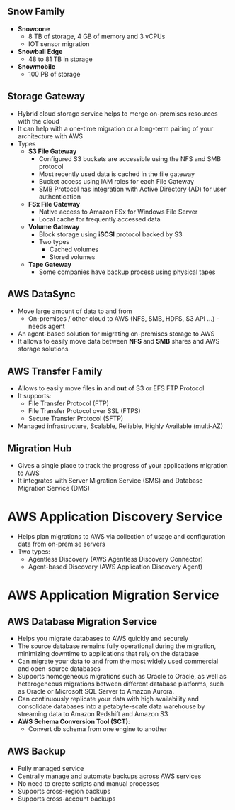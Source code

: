 ## Snow Family

- **Snowcone**
  - 8 TB of storage, 4 GB of memory and 3 vCPUs
  - IOT sensor migration
- **Snowball Edge**
  - 48 to 81 TB in storage
- **Snowmobile**
  - 100 PB of storage

## Storage Gateway

- Hybrid cloud storage service helps to merge on-premises resources with the cloud
- It can help with a one-time migration or a long-term pairing of your architecture with AWS 
- Types
  - **S3 File Gateway**
    - Configured S3 buckets are accessible using the NFS and SMB protocol
    - Most recently used data is cached in the file gateway
    - Bucket access using IAM roles for each File Gateway
    - SMB Protocol has integration with Active Directory (AD) for user authentication
  - **FSx File Gateway**
    - Native access to Amazon FSx for Windows File Server
    - Local cache for frequently accessed data
  - **Volume Gateway**
    - Block storage using **iSCSI** protocol backed by S3
    - Two types
      - Cached volumes
      - Stored volumes
  - **Tape Gateway**
    - Some companies have backup process using physical tapes  

## AWS DataSync

- Move large amount of data to and from
  - On-premises / other cloud to AWS (NFS, SMB, HDFS, S3 API ...) - needs agent
- An agent-based solution for migrating on-premises storage to AWS
- It allows to easily move data between **NFS** and **SMB** shares and AWS storage solutions

## AWS Transfer Family

- Allows to easily move files **in** and **out** of S3 or EFS FTP Protocol
- It supports:
  - File Transfer Protocol (FTP)
  - File Transfer Protocol over SSL (FTPS)
  - Secure Transfer Protocol (SFTP)
- Managed infrastructure, Scalable, Reliable, Highly Available (multi-AZ)

## Migration Hub

- Gives a single place to track the progress of your applications migration to AWS
- It integrates with Server Migration Service (SMS) and Database Migration Service (DMS)

# AWS Application Discovery Service

- Helps plan migrations to AWS via collection of usage and configuration data from on-premise servers
- Two types:
  - Agentless Discovery (AWS Agentless Discovery Connector)
  - Agent-based Discovery (AWS Application Discovery Agent)

# AWS Application Migration Service

## AWS Database Migration Service

- Helps you migrate databases to AWS quickly and securely
- The source database remains fully operational during the migration, minimizing downtime to applications that rely on the database
- Can migrate your data to and from the most widely used commercial and open-source databases
- Supports homogeneous migrations such as Oracle to Oracle, as well as heterogeneous migrations between different database platforms, such as Oracle or Microsoft SQL Server to  Amazon Aurora.
- Can continuously replicate your data with high availability and consolidate databases into a petabyte-scale data warehouse by streaming data to Amazon Redshift and Amazon S3
- **AWS Schema Conversion Tool (SCT)**:
  - Convert db schema from one engine to another

## AWS Backup

- Fully managed service
- Centrally manage and automate backups across AWS services
- No need to create scripts and manual processes
- Supports cross-region backups
- Supports cross-account backups
